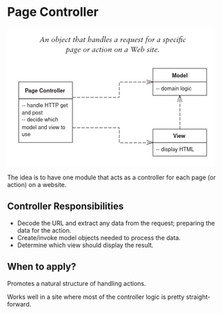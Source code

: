 # Page Controller

![](assets/page-controller-diagram.png)

The idea is to have one module that acts as a controller for each page (or action) on a website. 

## Controller Responsibilities
- Decode the URL and extract any data from the request; preparing the data for the action.
- Create/invoke model objects needed to process the data.
- Determine which view should display the result.


## When to apply?
Promotes a natural structure of handling actions. 

Works well in a site where most of the controller logic is pretty straight-forward.